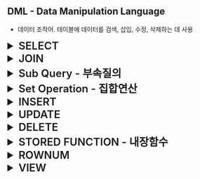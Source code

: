 ## DML - Data Manipulation Language
- 데이터 조작어. 테이블에 데이터를 검색, 삽입, 수정, 삭제하는 데 사용

<details>
<summary style="font-size: x-large; font-weight: 600;">SELECT</summary>

### SELECT
- 데이터를 검색하는 기본 문장. 특별히 질의어(Query) 라고 부른다.
- 검색한 결과를 테이블 형태로 출력
    ```sql
    SELECT      email
    FROM        member;
    ```
  
### WHERE
- 조건에 맞는 검색을 할 때 사용
- 조건으로 사용하는 술어는 비교, 범위, 집합, 패턴, NULL 이 있다.
  - 비교
    - =, <>, <, <=, >, >=
  - 범위
    - BETWEEN
  - 집합
    - IN, NOT IN
  - 패턴
    - LIKE
  - NULL
    - IS NULL, IS NOT NULL
  - 복합 조건
    - AND, OR, NOT
  ```sql
    SELECT      email
    FROM        member
    WHERE       email LIKE '%ruby%';
    AND         salary BETWEEN 100000 AND 200000
    AND         IN (BACKEND, FRONTEND)
    AND         NOT salary = 150000;
  ```

### ORDER BY
- SQL 문의 실행 결과를 특정 기준으로 정렬하여 출력할 때 사용
- 기본적으로 오름차순으로 정렬하며 내림차순으로 정렬 시에는 DESC 키워드를 사용
    ```sql
    -- 오름차순 조회시
    SELECT      email
    FROM        member
    ORDER BY    salary;
  
    -- 내림차순 조회시
    SELECT      email
    FROM        member
    ORDER BY    salary DESC;
    ```

### 집계(통계) 함수
- 여러 행으로부터 하나의 결과값을 반환하는 함수
- SELECT 구문에서만 사용됨
- 주로 평균, 합, 최대, 최소 등을 구하는 데 사용됨
  - COUNT
    - 지정한 컬럼(여러 컬럼 지정 가능)의 값이 NULL 이 아닌 행의 개수를 세는 집계함수.
  - SUM
    - 지정한 컬럼의 값의 총 합을 구하는 집계함수
  - AVG
    - 지정한 컬럼(여러 컬럼 지정 가능)의 값이 NULL 이 아닌 값들의 평균을 구하는 집계함수
  - MIN
    - 지정한 컬럼의 값들 중 최소값을 구하는 집계함수
  - MAX
    - 지정한 컬럼의 값들 중 최대값을 구하는 집계함수
  ```sql
  SELECT    SUM(saleprice) AS Total,
            AVG(saleprice) AS Average,
            MIN(saleprice) AS Mininum,
            MAX(saleprice) AS Maximum
  FROM      Orders;
  
  -- 판매 기록 수를 조회
    SELECT    COUNT(*)
    FROM      Orders;
    
    -- 중복을 제외한, 구매자 수를 조회
    SELECT    COUNT(DISRINCT shoper)
    FROM      Orders;
  ```
  
### GROUP BY
- 같은 속성 값끼리 그룹화할 때 사용
- 그룹화 한 결과의 SELECT 절에는 GROUP BY 에서 명시한 속성과 집계함수만 사용할 수 있다.
  ```sql
  SELECT      custid, COUNT(*) AS 판매수량, SUM(saleprice) AS 총 판매액
  FROM        Orders
  GROUP BY    custid;
  ```  
  ![img.png](img/group-by.png)  
  *그룹화 전과 그룹화 후의 결과 비교*  

### HAVING
- GROUP BY 로 그룹화한 그룹을 제한하여 조회할 때 사용
  1. WHERE 절에 작성한 결과를 GROUP BY 절로 그룹화
  2. 1의 결과에서 HAVING 조건애 해댱하는 결과를 최종 결과로 출력
  ```sql
                                                -- 실행 순서
  SELECT      custid, COUNT(*) AS 도서수량        -- 5
  FROM        Orders                            -- 1
  WHERE       saleprice >= 8000                 -- 2
  GROUP BY    custid                            -- 3
  HAVING      COUNT(*) >= 2                     -- 4
  ORDER BY    custid;                           -- 6
  ```
</details>


<details>
<summary style="font-size: x-large; font-weight: 600;">JOIN</summary>

## JOIN
- 여러 테이블을 연결하여 결합하는 연산
- 조인을 통한 조회 결과 역시 테이블의 형태로 GROUP BY, ORDER BY 등을 적용할 수 있다.
  ```sql
                                                    -- 실행 순서
  SELECT    name, SUM(saleprice)                    -- 5
  FROM      Customer, Orders                        -- 1
  WHERE     Customer.custid = Orders.custid         -- 2
  GROUP BY  Customer.name                           -- 3
  ORDER BY  Customer.name                           -- 4
  ```

### Cartesian Product
- 조인된 테이블 간의 결합으로 발생할 수 있는 모든 경우를 출력하는 연산
  - 조인된 결과가 연관관계에 맞지 않는 경우까지 포함
- 테이블을 조인할 때 별도의 조건을 걸지 않을 경우에 발생
  - 대부분 실무에서 Cartesian Product 의 결과를 조회하는 일은 거의 없다.

### JOIN 문법
![img.png](img/join.png)

- 내부 조인
  ```sql
  SELECT        속성들
  FROM          table1 , table2
  WHERE         조인 조건
  AND           검색 조건
  
  SELECT        속성들
  FROM          table1
  INNER JOIN    table2
  ON            조인 조건
  WHERE         검색 조건
  AND           검색 조건
  ```

- 외부 조인
  ```sql
  SELECT                                속성들
  FROM                                  table1
  [LEFT | RIGHT | FULL] OUTER JOIN      table2
  ON                                    조인 조건
  WHERE                                 검색 조건
  AND                                   검색 조건
  ```

</details>


<details>
<summary style="font-size: x-large; font-weight: 600;">Sub Query - 부속질의</summary>

## Sub Query
- 부속질의. SQL 문 내에 또 다른 SQL 문을 작성
- 조회 결과를 또 다른 SQL 문에 활용하기 위해 사용

### Sub Query 의 종류
1. 중첩질의 - WHERE 부속질의
   - WHERE 절에서 사용되는 부속질의
   - 데이터를 선택하는 조건 혹은 술어와 함께 사용됨
   - 중첩질의 연산자의 종류
     ![img.png](img/subquery-operation.png)  
     1. 비교 연산자
        - 비교 연산자는 부속질의가 반드시 단일 행, 단일 열을 반환해야한다.
          ```sql
          SELECT  bookname
          FROM    Book
          WHERE   price = (
                          SELECT  MAX(price)
                          FROM    Book
                      );
          ```
         
     2. 집합 연산자
        - IN
          - 메인 질의의 속성 값이 부속질의에서 제공한 결과 집합에 있는지 확인
        - NOT IN
          - 메인 질의의 속성 값이 부속질의에서 제공한 결과 집합에 없는지 확인
        ```sql
        SELECT  SUM(saleprice) AS 'total'
        FROM    Orders
        WHERE   custid IN (
                             SELECT  custid
                             FROM    Customer
                             WHERE   address LIKE '%대한민국%'
                         );
        ```
       
     3. 한정 연산자
        - 비교 연산자와 함께 사용
        - ALL
          - 부속질의의 모든 결과와 비교하여 비교 조건에 모두 만족하는지 확인
        - SOME
          - 부속질의의 모든 결과와 비교하여 비교 조건에 하나라도 만족하는지 확인
        ```sql
        SELECT   orderid, saleprice
        FROM     Orders
        WHERE    saleprice > ALL (
                                     SELECT  saleprice
                                     FROM    Orders
                                     WHERE   custid = '3'
                                 );
       
        SELECT   orderid, saleprice
        FROM     Orders
        WHERE    saleprice > SOME (
                                     SELECT  saleprice
                                     FROM    Orders
                                     WHERE   custid = '3'
                                 );
        ```
    
     4. 존재 연산자
        - 데이터의 존재 여부를 확인할 때 사용
        - EXISTS
          - 메인 질의에서 부속질의로 제공된 속성의 값울 가지고 부속질의의 조건을 만족하여 값이 존재할 경우
          메인 질의에서 해당 행의 데이터를 출력
        - NOT EXISTS
          - 메인 질의에서 부속질의로 제공된 속성의 값울 가지고 부속질의의 조건을 만족하여 값이 존재하지 않을 경우
            메인 질의에서 해당 행의 데이터를 출력
        ```sql
        -- FROM 에 해당하는 데이터의 행들 중에서 부속질의의 조건을 만족하는 행들을 조회
        SELECT   SUM(saleprice) AS 'total'
        FROM     Orders od
        WHERE    EXISTS (
                             SELECT  *
                             FROM    Customer cs
                             WHERE   address LIKE '%대한민국%'
                             AND     cs.custid = od.custid
                         )    
        ```
       
2. 스칼라 부속질의 - SELECT 부속질의
    - SELECT 절에 사용되는 부속질의
    - 단일 행, 단일 열의 스칼라 값(단일 값)으로 반환
      - 원칙적으로 스칼라 값이 들어갈 수 있는 모든 곳에 사용 가능하며, 읿잔적으로 SELECT 문과 UPDATE SET 절에 사용됨
      ```sql
      -- 모든 행에 대해서 행의 수만큼 부속질의가 실행되므로 성능상 문제가 될 수 있다.
                                                                -- 실행 순서
      SELECT                                                    -- 4
                custid, 
                (                                               -- 3
                    SELECT      name
                    FROM        Customer cs
                    WHERE       cs.custid = od.custid
                ),
                SUM(saleprice)
      FROM      Orders od                                       -- 1
      GROUP BY  custid;                                         -- 2

      
      -- Orders 테이블의 모든 bookname 을 Book 테이블의 Book.bookid = Orders.bookid 조건에 맞는 bookname 으로 변경
      UPDATE    Orders
      SET       bookname = (
                                SELECT      bookname
                                FROM        Book
                                WHERE       Book.bookid = Orders.bookid
                            ) 
      ```
      
3. 인라인 뷰 - FROM 부속질의
    - FROM 절에서 사용되는 부속질의
      - VIEW
        - 일시적으로 만들어진 가상의 테이블
    - 테이블 대신 인라인 뷰 부속질의를 사용
      - 부속질의의 조회 결과가 테이블의 역할을 담당
    ```sql
                                                        -- 실행 순서
    SELECT      cs.name, SUM(id.saleprice) 'total'      -- 4
    FROM        (
                                                        -- 1
                    SELECT      custid, name
                    FROM        Customer
                    WHERE       custid <= 2
                ) AS cs,
                Orders od
    WHERE       cs.custid = od.custid                   -- 2
    GROUP BY    cs.name;                                -- 3
    ```

</details>


<details>
<summary style="font-size: x-large; font-weight: 600;">Set Operation - 집합연산</summary>

## Set Operation
- 집합연산. 두 개 이상의 테이블에서 조인을 사용하지 않고 연관된 데이터를 조회하는 방법  
  ![img.png](img/set-operation.png)

### UNION
- 두 조회결과를 합한 하나의 결과를 조회
  - A UNION B
    - A 와 B 를 합한 결과를 중복을 제거하여 조회
  - A UNION ALL B
    - A 와 B 를 합한 결과를 중복을 제거하지 않고 조회
  ```sql
  -- Customer 와 team 에 있는 모든 이름을 중복을 제거하여 조회
  SELECT    name
  FROM      Customer
  UNION
  SELECT    name
  FROM      team
  
  -- Customer 와 team 에 있는 모든 이름을 중복을 제거하지 않고 조회
  SELECT    name
  FROM      Customer
  UNION ALL
  SELECT    name
  FROM      team
  ```

### INTERSECT
- 두 조회결과에 모두 존재하는 행들을 조회
  ```sql
  -- Customer 와 team 양쪽에 모두 존재하는 이름을 조회
  SELECT    name
  FROM      Customer
  INTERSECT
  SELECT    name
  FROM      team
  ```

### MINUS
- 반대쪽 결과에 존재하지 않는 행들을 조회
  ```sql
  -- Customer 에 있는 이름들 중 team 에 없는 이름을 조회
  SELECT    name
  FROM      Customer
  MINUS
  SELECT    name
  FROM      team
  ```

### EXISTS
- 부속질의의 결과의 행이 존재하는 조건을 만족하는 메인질의의 행을 결과에 포함하여 조회
  ```sql
  -- 주문내역이 있는 고객의 이름과 주소를 조회
                                                            -- 실행 순서
  SELECT    name, address                                   -- 3
  FROM      Customer cs                                     -- 1
  WHERE     EXISTS (                                        -- 2 (1의 모든 행에 대하여 부속질의를 확인)
                        SELECT  *
                        FROM    Orders od
                        WHERE   cs.custid = od.custid
                    );
  ```
</details>


<details>
<summary style="font-size: x-large; font-weight: 600;">INSERT</summary>

### INSERT
- 테이블에 새로운 튜플을 삽입하는 명령어
  ```sql
  INSERT INTO   MEMBER(name, email)             -- 컬럼을 지정하지 않을 경우 values 에 모든 컬럼을 값을 넣어주어야 한다.
  VALUES        ('ruby', 'ruby@gmail.com');
  ```

</details>


<details>
<summary style="font-size: x-large; font-weight: 600;">UPDATE</summary>

### UPDATE
- 특정 속성값을 수정하는 명령어
  ```sql
  UPDATE    MEMBER
  SET       name = 'diamond', email = 'diamond@gmail.com'
  WHERE     id = 1;
  -- 조건을 걸지 않으면 테이블의 모든 행을 대상으로 속성을 변경하므로 주의해야한다.
  -- 특정 한 행의 속성을 변경할 때에는 조건에 PK, Unique 값을 조건으로 걸어준다.
  ```

</details>


<details>
<summary style="font-size: x-large; font-weight: 600;">DELETE</summary>

### DELETE
- 테이블의 기존 튜플을 삭제하는 명령어
  ```sql
  DELETE
  FROM      MEMBER
  WHERE     id = 1;
  -- 조건을 걸지 않으면 테이블의 모든 행을 삭제하므로 주의해야한다.
  -- 특정 한 행의 속성을 삭제할 때에는 조건에 PK, Unique 값을 조건으로 걸어준다.
  ```

</details>


<details>
<summary style="font-size: x-large; font-weight: 600;">STORED FUNCTION - 내장함수</summary>

## STORED FUNCTION
- 상수나 속성 이름을 입력값으로 받아 단일 값을 결과로 반환하는 함수

### 숫자 관련 내장 함수
![img.png](img/number-function.png)  
```sql
-- 숫자 대신 숫자 값을 가지는 열이름을 사용할 수도 있다.
SELECT      ABS(-5),                -- 5
            ROUND(124.56, 1),       -- 124,6
            ROUND(1245000, -3),     -- 1250000
            CEIL(124.56),           -- 124
            POWER(2, 3),            -- 8
            SQRT(9),                -- 3
            SIGN(14),               -- 1
            SIGN(-14),              -- -1
            SIGN(0),                -- 0
            LOG(10)                 -- 2.30259
FROM        DUAL;
```

### 문자 함수
![img_1.png](img/string-function.png)  
```sql
SELECT      REPLACE('플루트는 관약기', '플루트', '클라리넷'),          -- 클라리넷는 관약기
            LENGTH('플루트'),                                    -- 3
            SUBSTR('플루트는 관약기', 1, 6),                       -- 플루트는 관. 두번째 인자는 시작 위치(1부터 시작), 세번째 인자는 길이
            LOWER('FLUTE'),                                    -- flute 
            UPPER('flute'),                                    -- FLUTE
            LPAD('page 1', 10, '*'),                            -- ****page 1
            RPAD('page 1', 10, '*'),                            -- page 1****
FROM        DUAL;
```

### 날짜 / 시간 함수
![img.png](img/date-function.png)  
```sql
SELECT      TO_DATE('2023-01-30', 'yyyy-mm-dd'),                            -- 2023-01-30
            TO_CHAR(TO_DATE('2023-01-30', 'yyyy-mm-dd'), 'yyyymmdd'),       -- '20230130'
FROM        DUAL;
```
</details>


<details>
<summary style="font-size: x-large; font-weight: 600;">ROWNUM</summary>

### ROWNUM
- 오라클 내부적으로 생성되는 가상 컬럼
- 조회 결과의 순번을 나타냄 (1번 부터 시작)
```sql
SELECT      ROWNUM AS '순번', custid, name, phone
FROM        CUSTOMER
WHERE       ROWNUM <= 2;
```
![img.png](img/rownum.png)

</details>


<details>
<summary style="font-size: x-large; font-weight: 600;">VIEW</summary>

## VIEW
- 하나 이상의 테이블을 합항녀 만든 가상의 테이블
- SELECT 문을 통해 얻은 최종 결과를 가상의 테이블로 정의하여 실제 테이블처럼 사용할 수 있도록 만든 데이터베이스 개체
  - 실제 데이터를 저장하지 않고 뷰를 생성할 때 사용한 SELECT 문의 정의를 DBMS 가 저장
    - JAVA 에서 변수에 값을 저장해두고 재사용하는 것과 같은 개념

### VIEW 의 생성, 수정, 삭제
- VIEW 생성 및 사용
    ```sql
    CREATE VIEW Vorders
    AS (
            SELECT  O.orderid, O.custid, C.name
            FROM    Orders O, Customer C
            WHERE   O.custid = C.custid
       );
       
    -- VIEW 를 통한 조회. 이 때, VIEW 는 SubQuery 와 같은 역할을 한다.
    SELECT  *
    FROM    Vorders;
    ```
- VIEW 수정
    ```sql
    CREATE OR REPLACE VIEW Vorders
    AS (
            -- 수정할 VIEW 의 내용
            SELECT  O.orderid, O.custid, C.name
            FROM    Orders O, Customer C
            WHERE   O.custid = C.custid
       );
    ```
- VIEW 삭제
    ```sql
    DROP VIEW Vorders;
    ```

### VIEW 의 장점
- 편의성
  - 미리 작성된 질의를 VIEW 로 정의해둠으로서 질의 재사용이 가능하며 해당 질의문이 필요할 때 간단하고 VIEW 를 통해 조회할 수 있다.
- 보안성
  - 원본 테이블에서 보안이 필요한 속성을 제외하고 VIEW 를 통해 새로운 가상의 테이블을 정의하여 사용자에게 제공함으로서 데이터 보안성을 높일 수 있다.
    - 이 때, 원본 테이블은 사용자게에 제공하지 않는다.
- 논리적 데이터 독립성
  - VIEW 를 정의하여 응용 프로그램이 사용하게 되면 개념 스키마에 정의된 테이블 구조가 변경되어도 응용 프로그램의 변경을 막아주기 때문에
  논리적 데이터 독립성을 제공한다.
    - API 에서 엔티티가 아닌 DTO 를 통해 클라이언트에게 데이터를 반환해주는 것과 같은 개념

### VIEW 의 단점
- 응용프로그램 쪽에서 VIEW 의 구조를 확인하기 위해서는 DB 를 확인해야함
- 응용프로그램에서 VIEW 에 사용된 질의를 관리할 수 없음

</details>